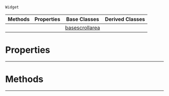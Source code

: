  `Widget`

|Methods|Properties|Base Classes|Derived Classes|
|---|---|---|---|
| | |[basescrollarea](https://github.com/zeroengineteam/ZeroDocs/blob/master/code_reference/class_reference/basescrollarea.markdown)| |


 #  Properties


---  
 #  Methods


---  
 

 